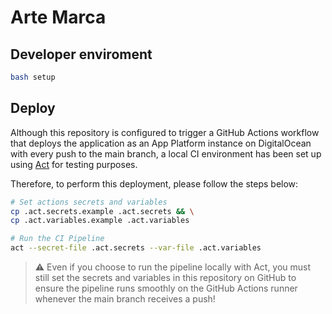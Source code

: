 # Arte Marca

## Developer enviroment

```bash
bash setup
```

## Deploy

Although this repository is configured to trigger a GitHub Actions workflow that deploys the application as an App Platform instance on DigitalOcean with every push to the main branch, a local CI environment has been set up using [Act](https://nektosact.com/) for testing purposes.

Therefore, to perform this deployment, please follow the steps below:

```bash
# Set actions secrets and variables
cp .act.secrets.example .act.secrets && \
cp .act.variables.example .act.variables

# Run the CI Pipeline
act --secret-file .act.secrets --var-file .act.variables
```

> ⚠️ Even if you choose to run the pipeline locally with Act, you must still set the secrets and variables in this repository on GitHub to ensure the pipeline runs smoothly on the GitHub Actions runner whenever the main branch receives a push!